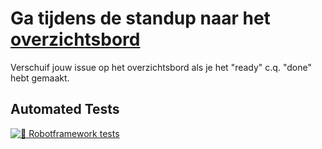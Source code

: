 # Ga tijdens de standup naar het [overzichtsbord](https://github.com/OrdinaNederland/Stichting-NUTwente/projects/1)
Verschuif jouw issue op het overzichtsbord als je het "ready" c.q. "done" hebt gemaakt.

## Automated Tests

[![🤖 Robotframework tests](https://github.com/OrdinaNederland/Stichting-NUTwente/actions/workflows/run-robotframework-tests.yml/badge.svg)](https://github.com/OrdinaNederland/Stichting-NUTwente/actions/workflows/run-robotframework-tests.yml)
